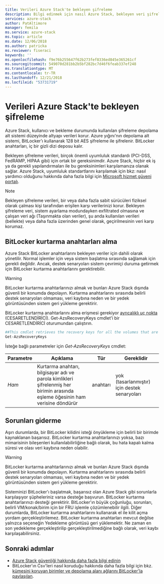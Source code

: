 ```yaml
---
title: Verileri Azure Stack'te bekleyen şifreleme
description: Bilgi edinmek için nasıl Azure Stack, bekleyen veri şifreleme ile verilerinizi koruma
services: azure-stack
author: PatAltimore
manager: femila
ms.service: azure-stack
ms.topic: article
ms.date: 12/06/2018
ms.author: patricka
ms.reviewer: fiseraci
keywords: ''
ms.openlocfilehash: f9e76b255647f62b273fef8336ed845e365261cf
ms.sourcegitcommit: 549070d281bb2b5bf282bc7d46f6feab337ef248
ms.translationtype: MT
ms.contentlocale: tr-TR
ms.lasthandoff: 12/21/2018
ms.locfileid: "53731719"
---
```

# <a name="data-at-rest-encryption-in-azure-stack"></a>Verileri Azure Stack'te bekleyen şifreleme

Azure Stack, kullanıcı ve bekleme durumunda kullanılan şifreleme depolama alt sistemi düzeyinde altyapı verileri korur. Azure yığını'nın depolama alt sistemi, BitLocker'ı kullanarak 128 bit AES şifreleme ile şifrelenir. BitLocker anahtarları, iç bir gizli dizi deposu kalır.

Bekleyen şifreleme verileri, birçok önemli uyumluluk standardı (PCI-DSS, FedRAMP, HIPAA gibi) için ortak bir gereksinimdir. Azure Stack, hiçbir ek iş ya da gerekli yapılandırmaları ile bu gereksinimleri karşılamanıza olanak sağlar. Azure Stack, uyumluluk standartlarını karşılamak için bkz: nasıl yardımcı olduğunu hakkında daha fazla bilgi için [Microsoft hizmet güveni portalı](https://aka.ms/AzureStackCompliance).

> [!NOTE]
> Bekleyen şifreleme verileri, bir veya daha fazla sabit sürücüleri fiziksel olarak çalması kişi tarafından erişilen karşı verilerinizi korur. Bekleyen şifreleme veri, sistem ayarlama modundayken exfiltrated olmasına ve çalışan veri ağı (Taşınmakta olan veriler), şu anda kullanılan verileri (bellekte) veya daha fazla üzerinden genel olarak, geçirilmesinin veri karşı korumaz.

## <a name="retrieving-bitlocker-recovery-keys"></a>BitLocker kurtarma anahtarları alma

Azure Stack BitLocker anahtarlarını bekleyen veriler için dahili olarak yönetilir. Normal işlemler için veya sistem başlatma sırasında sağlamak için gerekli değildir. Ancak, destek senaryoları sistem çevrimiçi duruma getirmek için BitLocker kurtarma anahtarlarını gerektirebilir.  

> [!WARNING]
> BitLocker kurtarma anahtarlarınızı almak ve bunları Azure Stack dışında güvenli bir konumda depolayın. Kurtarma anahtarlarını sırasında belirli destek senaryoları olmaması, veri kaybına neden ve bir yedek görüntüsünden sistem geri yükleme gerektirir.

BitLocker kurtarma anahtarlarını alma erişmesi gerekiyor [ayrıcalıklı uç nokta](azure-stack-privileged-endpoint.md) (CESARETLENDİRİCİ). Get-AzsRecoveryKeys cmdlet'i bir CESARETLENDİRİCİ oturumundan çalıştırın.

```powershell
##This cmdlet retrieves the recovery keys for all the volumes that are encrypted with BitLocker.
Get-AzsRecoveryKeys
```

İsteğe bağlı parametreler için *Get-AzsRecoveryKeys* cmdlet:

| Parametre | Açıklama | Tür | Gereklidir |
|---------|---------|---------|---------|
|*Ham* | Kurtarma anahtarı, bilgisayar adı ve parola kimlikleri şifrelenmiş her birimin arasında eşleme öğesinin ham verisine döndürür  | anahtarı | yok (tasarlanmıştır) için destek senaryoları|


## <a name="troubleshoot-issues"></a>Sorunları giderme

Aşırı durumlarda, bir BitLocker kilidini isteği önyükleme için belirli bir birimde kaynaklanan başarısız. BitLocker kurtarma anahtarlarınızı yoksa, bazı mimarisinin bileşenleri kullanılabilirliğine bağlı olarak, bu hata kapalı kalma süresi ve olası veri kaybına neden olabilir.

> [!WARNING]
> BitLocker kurtarma anahtarlarınızı almak ve bunları Azure Stack dışında güvenli bir konumda depolayın. Kurtarma anahtarlarını sırasında belirli destek senaryoları olmaması, veri kaybına neden ve bir yedek görüntüsünden sistem geri yükleme gerektirir.

Sisteminizi BitLocker'ı başlatmak, başarısız olan Azure Stack gibi sorunlarla karşılaşıyor şüpheleriniz varsa desteğe başvurun. BitLocker kurtarma anahtarlarınızı desteği gerektirir. BitLocker'ın büyük çoğunluğu, sorunları, belirli VM/konak/birim için bir FRU işlemle çözümlenebilir ilgili. Diğer durumlarda, BitLocker kurtarma anahtarlarını kullanarak el ile kilit açma yordam gerçekleştirilemez. BitLocker kurtarma anahtarları mevcut değilse yalnızca seçeneğin Yedekleme görüntüsü geri yüklemektir. Ne zaman en son yedekleme gerçekleştirilip gerçekleştirilmediğine bağlı olarak, veri kaybı karşılaşabilirsiniz.

## <a name="next-steps"></a>Sonraki adımlar

- [Azure Stack güvenliği hakkında daha fazla bilgi edinin](azure-stack-security-foundations.md)
- BitLocker'ın Csv'leri nasıl koruduğu hakkında daha fazla bilgi için bkz. [kümesini koruyan birimler ve depolama alanı ağlarını BitLocker'la paylaşılan](https://docs.microsoft.com/windows/security/information-protection/bitlocker/protecting-cluster-shared-volumes-and-storage-area-networks-with-bitlocker).